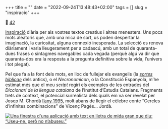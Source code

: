 +++
title = ""
date = "2022-09-24T13:48:43+02:00"
tags = []
slug = "inspiracio"
+++

📎 [42](https://42.carlesbellver.net)

[Inspiració](https://42.carlesbellver.net) diària per als vostres textos creatius i altres menesters. Uns pocs mots aleatoris que, amb una mica de sort, us poden despertar la imaginació, la curiositat, alguna connexió inesperada. La selecció es renova diàriament i varia lleugerament per a cadascú, amb un total de quaranta-dues frases o sintagmes navegables cada vegada (perquè algú va dir que quaranta-dos era la resposta a la pregunta definitiva sobre la vida, l’univers i tot plegat).

Pel que fa a la font dels mots, en lloc de fullejar els evangelis (la [*sortes biblicae*](/2017/09/24/la-loteria-sagrada.html) dels antics), o el *Necronomicon*, o la Constitució Espanyola, m’he estimat més que el meu *script* regiri els exemples de les entrades del *Diccionari de la llengua catalana* de l’Institut d’Estudis Catalans. Fragments trets de context, el potencial surrealista dels quals em va ser revelat per Josep M. Chordà [l’any 1995](/cpe/1995/fabra/), molt abans de llegir el cèlebre conte “Cercles d’infinites combinacions” de Vicenç Pagès… Jordà.

<a href="https://42.carlesbellver.net" title="Inspiració"><img src="/uploads/2022/2022-09-24-inspiracio.png" alt="Una finestra d'una aplicació amb text en lletra de mida gran que diu: “Useu-ne, però no n’abuseu.”"></a>
